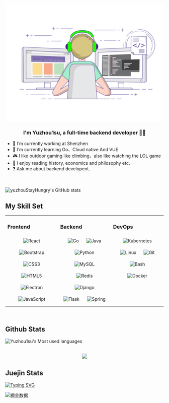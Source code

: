 <div align="center">
<img src="https://github.com/yuzhouStayHungry/yuzhouStayHungry/blob/main/work.gif?raw=true" align="center" height="" width="500" />
</div>  
  

### <div align="center">I'm Yuzhou1su, a full-time backend developer 👨‍💻</div>  
  

- 🔭 I’m currently working at Shenzhen  
- 🌱 I’m currently learning Go、Cloud native And VUE  
- 🎮 I like outdoor gaming like climbing，also like watching the LOL game  
- 📘 I enjoy reading history, economics and philosophy etc.  
- ❓ Ask me about backend developent.
  

<br/>  

![yuzhouStayHungry's GitHub stats](https://github-readme-stats.vercel.app/api?username=yuzhouStayHungry&show_icons=true)

## My Skill Set  
<table><tr><td valign="top" width="33%">



### Frontend  
<div align="center">  
<img style="margin: 10px" src="https://profilinator.rishav.dev/skills-assets/react-original-wordmark.svg" alt="React" height="50" />  
<img style="margin: 10px" src="https://profilinator.rishav.dev/skills-assets/bootstrap-plain.svg" alt="Bootstrap" height="50" />  
<img style="margin: 10px" src="https://profilinator.rishav.dev/skills-assets/css3-original-wordmark.svg" alt="CSS3" height="50" />  
<img style="margin: 10px" src="https://profilinator.rishav.dev/skills-assets/html5-original-wordmark.svg" alt="HTML5" height="50" />  
<img style="margin: 10px" src="https://profilinator.rishav.dev/skills-assets/electron-original.svg" alt="Electron" height="50" />  
<img style="margin: 10px" src="https://profilinator.rishav.dev/skills-assets/javascript-original.svg" alt="JavaScript" height="50" />  
</div>

</td><td valign="top" width="33%">



### Backend  
<div align="center">  
<img style="margin: 10px" src="https://profilinator.rishav.dev/skills-assets/go-original.svg" alt="Go" height="50" />  
<img style="margin: 10px" src="https://profilinator.rishav.dev/skills-assets/java-original-wordmark.svg" alt="Java" height="50" />  
<img style="margin: 10px" src="https://profilinator.rishav.dev/skills-assets/python-original.svg" alt="Python" height="50" />  
<img style="margin: 10px" src="https://profilinator.rishav.dev/skills-assets/mysql-original-wordmark.svg" alt="MySQL" height="50" />  
<img style="margin: 10px" src="https://profilinator.rishav.dev/skills-assets/redis-original-wordmark.svg" alt="Redis" height="50" />  
<img style="margin: 10px" src="https://profilinator.rishav.dev/skills-assets/django-original.svg" alt="Django" height="50" />  
<img style="margin: 10px" src="https://profilinator.rishav.dev/skills-assets/flask.png" alt="Flask" height="50" />  
<img style="margin: 10px" src="https://profilinator.rishav.dev/skills-assets/springio-icon.svg" alt="Spring" height="50" />  
</div>

</td><td valign="top" width="33%">



### DevOps  
<div align="center">  
<img style="margin: 10px" src="https://profilinator.rishav.dev/skills-assets/kubernetes-icon.svg" alt="Kubernetes" height="50" />  
<img style="margin: 10px" src="https://profilinator.rishav.dev/skills-assets/linux-original.svg" alt="Linux" height="50" />  
<img style="margin: 10px" src="https://profilinator.rishav.dev/skills-assets/git-scm-icon.svg" alt="Git" height="50" />  
<img style="margin: 10px" src="https://profilinator.rishav.dev/skills-assets/gnu_bash-icon.svg" alt="Bash" height="50" />  
<img style="margin: 10px" src="https://profilinator.rishav.dev/skills-assets/docker-original-wordmark.svg" alt="Docker" height="50" />  
</div>

</td></tr></table>  

<br/>  


## Github Stats  

![Yuzhou1su's Most used languages](https://github-readme-stats.vercel.app/api/top-langs/?username=yuzhouStayHungry&layout=compact&hide_border=true&langs_count=10)
  

<br />

<div align="center">
	<img src="https://activity-graph.herokuapp.com/graph?username=yuzhouStayHungry&theme=xcode" />
</div>

## Juejin Stats

[![Typing SVG](https://readme-typing-svg.herokuapp.com?color=020608&background=03060401&multiline=true&height=60&lines=%E5%A4%A9%E9%AB%98%E5%9C%B0%E8%BF%A5%EF%BC%8C%E8%A7%89%E5%AE%87%E5%AE%99%E4%B9%8B%E6%97%A0%E7%A9%B7)](https://git.io/typing-svg)

![掘金数据](https://stats.justsong.cn/api/juejin?id=3526889034751639)
